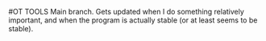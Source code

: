#OT TOOLS
Main branch. Gets updated when I do something relatively important, and when the program is actually stable (or at least seems to be stable).
